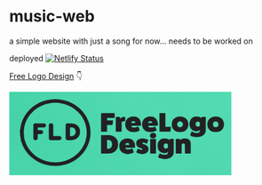 # music-web
a simple website with just a song for now... needs to be worked on

deployed [![Netlify Status](https://api.netlify.com/api/v1/badges/3a61c879-a1aa-4e99-9414-860b50415050/deploy-status)](https://musicweb005.netlify.app/)

[Free Logo Design](https://www.freelogodesign.org/) 
                          👇
                          
<a href="https://www.freelogodesign.org/"><img src="https://github.com/Sacsam005/music-web/blob/main/media/fld%20logo.png?raw=true" width="400px" height=150px></a>
